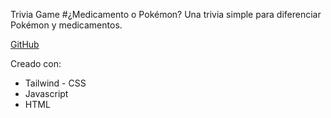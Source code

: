 Trivia Game
#¿Medicamento o Pokémon?
Una trivia simple para diferenciar Pokémon y medicamentos. 

[GitHub](http://github.com)

Creado con:
* Tailwind - CSS
* Javascript
* HTML
